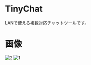 # TinyChat
LANで使える複数対応チャットツールです。

# 画像
![2](https://user-images.githubusercontent.com/98020159/157441976-017b84ac-3c51-4ac8-8984-04c4c40fb301.png)
![1](https://user-images.githubusercontent.com/98020159/157442111-21bb0826-cd6e-46ae-9183-e27b4004def5.png)
